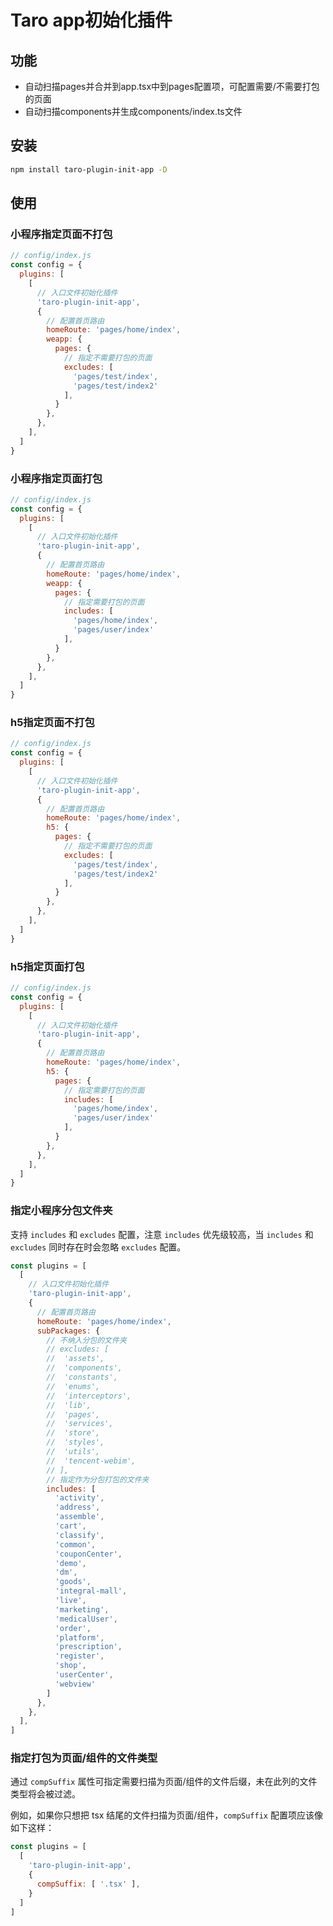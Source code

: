 # Taro app初始化插件

## 功能

- 自动扫描pages并合并到app.tsx中到pages配置项，可配置需要/不需要打包的页面
- 自动扫描components并生成components/index.ts文件

## 安装

```bash
npm install taro-plugin-init-app -D
```

## 使用

### 小程序指定页面不打包

```js
// config/index.js
const config = {
  plugins: [
    [
      // 入口文件初始化插件
      'taro-plugin-init-app',
      {
        // 配置首页路由
        homeRoute: 'pages/home/index',
        weapp: {
          pages: {
            // 指定不需要打包的页面
            excludes: [
              'pages/test/index',
              'pages/test/index2'
            ],
          }
        },
      },
    ],
  ]
}
```

### 小程序指定页面打包

```js
// config/index.js
const config = {
  plugins: [
    [
      // 入口文件初始化插件
      'taro-plugin-init-app',
      {
        // 配置首页路由
        homeRoute: 'pages/home/index',
        weapp: {
          pages: {
            // 指定需要打包的页面
            includes: [
              'pages/home/index',
              'pages/user/index'
            ],
          }
        },
      },
    ],
  ]
}
```

### h5指定页面不打包

```js
// config/index.js
const config = {
  plugins: [
    [
      // 入口文件初始化插件
      'taro-plugin-init-app',
      {
        // 配置首页路由
        homeRoute: 'pages/home/index',
        h5: {
          pages: {
            // 指定不需要打包的页面
            excludes: [
              'pages/test/index',
              'pages/test/index2'
            ],
          }
        },
      },
    ],
  ]
}
```

### h5指定页面打包

```js
// config/index.js
const config = {
  plugins: [
    [
      // 入口文件初始化插件
      'taro-plugin-init-app',
      {
        // 配置首页路由
        homeRoute: 'pages/home/index',
        h5: {
          pages: {
            // 指定需要打包的页面
            includes: [
              'pages/home/index',
              'pages/user/index'
            ],
          }
        },
      },
    ],
  ]
}
```

### 指定小程序分包文件夹

支持 `includes` 和 `excludes` 配置，注意 `includes` 优先级较高，当 `includes` 和 `excludes` 同时存在时会忽略 `excludes` 配置。

```js
const plugins = [
  [
    // 入口文件初始化插件
    'taro-plugin-init-app',
    {
      // 配置首页路由
      homeRoute: 'pages/home/index',
      subPackages: {
        // 不纳入分包的文件夹
        // excludes: [
        //  'assets',
        //  'components',
        //  'constants',
        //  'enums',
        //  'interceptors',
        //  'lib',
        //  'pages',
        //  'services',
        //  'store',
        //  'styles',
        //  'utils',
        //  'tencent-webim',
        // ],
        // 指定作为分包打包的文件夹
        includes: [
          'activity',
          'address',
          'assemble',
          'cart',
          'classify',
          'common',
          'couponCenter',
          'demo',
          'dm',
          'goods',
          'integral-mall',
          'live',
          'marketing',
          'medicalUser',
          'order',
          'platform',
          'prescription',
          'register',
          'shop',
          'userCenter',
          'webview'
        ]
      },
    },
  ],
]
```

### 指定打包为页面/组件的文件类型

通过 `compSuffix` 属性可指定需要扫描为页面/组件的文件后缀，未在此列的文件类型将会被过滤。

例如，如果你只想把 tsx 结尾的文件扫描为页面/组件，`compSuffix` 配置项应该像如下这样：

```js
const plugins = [
  [
    'taro-plugin-init-app',
    {
      compSuffix: [ '.tsx' ],
    }
  ]
]
```
